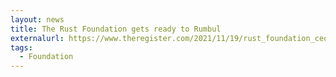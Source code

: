 ```yaml
---
layout: news
title: The Rust Foundation gets ready to Rumbul
externalurl: https://www.theregister.com/2021/11/19/rust_foundation_ceo/
tags:
  - Foundation
---
```

